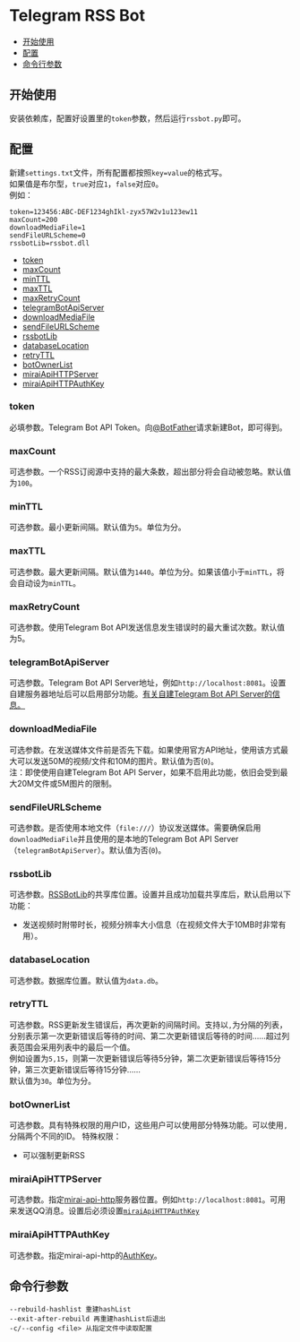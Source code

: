 # Telegram RSS Bot
- [开始使用](#开始使用)
- [配置](#配置)
- [命令行参数](#命令行参数)
## 开始使用
安装依赖库，配置好设置里的`token`参数，然后运行`rssbot.py`即可。
## 配置
新建`settings.txt`文件，所有配置都按照`key=value`的格式写。  
如果值是布尔型，`true`对应`1`，`false`对应`0`。  
例如：
```text
token=123456:ABC-DEF1234ghIkl-zyx57W2v1u123ew11
maxCount=200
downloadMediaFile=1
sendFileURLScheme=0
rssbotLib=rssbot.dll
```
- [token](#token)
- [maxCount](#maxcount)
- [minTTL](#minttl)
- [maxTTL](#maxttl)
- [maxRetryCount](#maxretrycount)
- [telegramBotApiServer](#telegrambotapiserver)
- [downloadMediaFile](#downloadmediafile)
- [sendFileURLScheme](#sendfileurlscheme)
- [rssbotLib](#rssbotlib)
- [databaseLocation](#databaselocation)
- [retryTTL](#retryttl)
- [botOwnerList](#botownerlist)
- [miraiApiHTTPServer](#miraiapihttpserver)
- [miraiApiHTTPAuthKey](#miraiapihttpauthkey)
### token
必填参数。Telegram Bot API Token。向[@BotFather](https://t.me/BotFather)请求新建Bot，即可得到。
### maxCount
可选参数。一个RSS订阅源中支持的最大条数，超出部分将会自动被忽略。默认值为`100`。
### minTTL
可选参数。最小更新间隔。默认值为`5`。单位为分。
### maxTTL
可选参数。最大更新间隔。默认值为`1440`。单位为分。如果该值小于`minTTL`，将会自动设为`minTTL`。
### maxRetryCount
可选参数。使用Telegram Bot API发送信息发生错误时的最大重试次数。默认值为5。
### telegramBotApiServer
可选参数。Telegram Bot API Server地址，例如`http://localhost:8081`。设置自建服务器地址后可以启用部分功能。[有关自建Telegram Bot API Server的信息。](https://core.telegram.org/bots/api#using-a-local-bot-api-server)
### downloadMediaFile
可选参数。在发送媒体文件前是否先下载。如果使用官方API地址，使用该方式最大可以发送50M的视频/文件和10M的图片。默认值为否(`0`)。  
注：即使使用自建Telegram Bot API Server，如果不启用此功能，依旧会受到最大20M文件或5M图片的限制。
### sendFileURLScheme
可选参数。是否使用本地文件（`file:///`）协议发送媒体。需要确保启用`downloadMediaFile`并且使用的是本地的Telegram Bot API Server（`telegramBotApiServer`）。默认值为否(`0`)。
### rssbotLib
可选参数。[RSSBotLib](https://github.com/lifegpc/rssbotlib)的共享库位置。设置并且成功加载共享库后，默认启用以下功能：
- 发送视频时附带时长，视频分辨率大小信息（在视频文件大于10MB时非常有用）。
### databaseLocation
可选参数。数据库位置。默认值为`data.db`。
### retryTTL
可选参数。RSS更新发生错误后，再次更新的间隔时间。支持以`,`为分隔的列表，分别表示第一次更新错误后等待的时间、第二次更新错误后等待的时间……超过列表范围会采用列表中的最后一个值。  
例如设置为`5,15`，则第一次更新错误后等待5分钟，第二次更新错误后等待15分钟，第三次更新错误后等待15分钟……  
默认值为`30`。单位为分。
### botOwnerList
可选参数。具有特殊权限的用户ID，这些用户可以使用部分特殊功能。可以使用`,`分隔两个不同的ID。
特殊权限：
- 可以强制更新RSS
### miraiApiHTTPServer
可选参数。指定[mirai-api-http](https://github.com/project-mirai/mirai-api-http)服务器位置。例如`http://localhost:8081`。可用来发送QQ消息。设置后必须设置[`miraiApiHTTPAuthKey`](#miraiapihttpauthkey)
### miraiApiHTTPAuthKey
可选参数。指定mirai-api-http的[AuthKey](https://github.com/project-mirai/mirai-api-http#开始使用)。
## 命令行参数
```text
--rebuild-hashlist 重建hashList
--exit-after-rebuild 再重建hashList后退出
-c/--config <file> 从指定文件中读取配置
```

